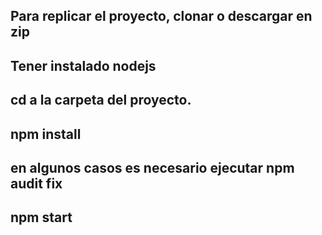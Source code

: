 ## Para replicar el proyecto, clonar o descargar en zip

## Tener instalado nodejs

## cd a la carpeta del proyecto.

## npm install

## en algunos casos es necesario ejecutar npm audit fix

## npm start
